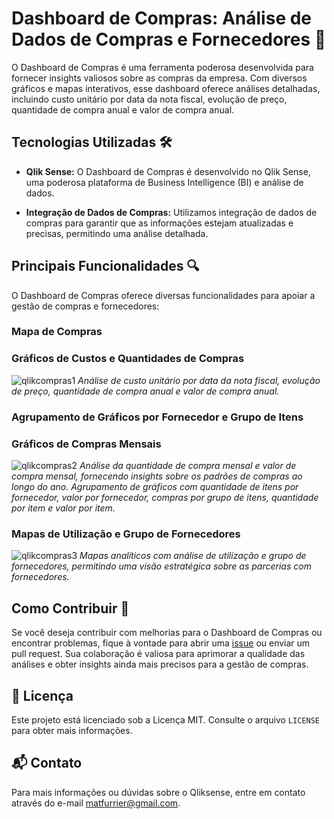 # Dashboard de Compras: Análise de Dados de Compras e Fornecedores 🛒

O Dashboard de Compras é uma ferramenta poderosa desenvolvida para fornecer insights valiosos sobre as compras da empresa. Com diversos gráficos e mapas interativos, esse dashboard oferece análises detalhadas, incluindo custo unitário por data da nota fiscal, evolução de preço, quantidade de compra anual e valor de compra anual.

## Tecnologias Utilizadas 🛠️

- **Qlik Sense:** O Dashboard de Compras é desenvolvido no Qlik Sense, uma poderosa plataforma de Business Intelligence (BI) e análise de dados.

- **Integração de Dados de Compras:** Utilizamos integração de dados de compras para garantir que as informações estejam atualizadas e precisas, permitindo uma análise detalhada.

## Principais Funcionalidades 🔍

O Dashboard de Compras oferece diversas funcionalidades para apoiar a gestão de compras e fornecedores:

### Mapa de Compras
### Gráficos de Custos e Quantidades de Compras
![qlikcompras1](https://github.com/matfurrier/qliksense4/assets/30526394/9b9882a8-29e1-4784-ac5c-85f31a41b084)
*Análise de custo unitário por data da nota fiscal, evolução de preço, quantidade de compra anual e valor de compra anual.*

### Agrupamento de Gráficos por Fornecedor e Grupo de Itens
### Gráficos de Compras Mensais
![qlikcompras2](https://github.com/matfurrier/qliksense4/assets/30526394/d352ecc5-5158-4066-8b06-fc22c3ca686e)
*Análise da quantidade de compra mensal e valor de compra mensal, fornecendo insights sobre os padrões de compras ao longo do ano.*
*Agrupamento de gráficos com quantidade de itens por fornecedor, valor por fornecedor, compras por grupo de itens, quantidade por item e valor por item.*

### Mapas de Utilização e Grupo de Fornecedores
![qlikcompras3](https://github.com/matfurrier/qliksense4/assets/30526394/8bfde495-dd71-4430-8f90-308d59b01f8a)
*Mapas analíticos com análise de utilização e grupo de fornecedores, permitindo uma visão estratégica sobre as parcerias com fornecedores.*

## Como Contribuir 👥

Se você deseja contribuir com melhorias para o Dashboard de Compras ou encontrar problemas, fique à vontade para abrir uma [issue](https://github.com/matfurrier/qliksense4/issues) ou enviar um pull request. Sua colaboração é valiosa para aprimorar a qualidade das análises e obter insights ainda mais precisos para a gestão de compras.

## 📄 Licença

Este projeto está licenciado sob a Licença MIT. Consulte o arquivo `LICENSE` para obter mais informações.

## 📬 Contato

Para mais informações ou dúvidas sobre o Qliksense, entre em contato através do e-mail matfurrier@gmail.com.
